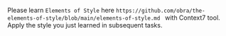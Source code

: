 Please learn `Elements of Style` here `https://github.com/obra/the-elements-of-style/blob/main/elements-of-style.md ` with Context7 tool.
Apply the style you just learned in subsequent tasks.

